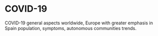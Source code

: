 # COVID-19
COVID-19 general aspects worldwide, Europe with greater emphasis in Spain population, symptoms, autonomous communities trends.

